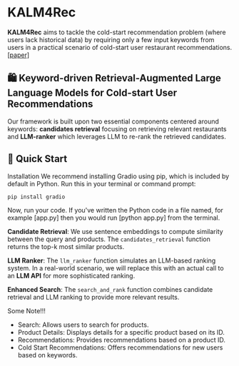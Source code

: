 
# KALM4Rec

**KALM4Rec** aims to tackle  the cold-start recommendation problem (where users lack historical data) by requiring only a few input keywords from users in a practical scenario of cold-start user restaurant recommendations. [[paper]](https://arxiv.org/pdf/2405.19612) 

## 🛍️ Keyword-driven Retrieval-Augmented Large Language Models for Cold-start User Recommendations

 Our framework is built upon two essential components centered around keywords: **candidates retrieval** focusing on retrieving relevant restaurants and **LLM-ranker** which leverages LLM to re-rank the retrieved candidates.
 
 ## 🚀 Quick Start
 Installation
    We recommend installing Gradio using pip, which is included by default in Python. Run this in your terminal or command prompt:
   
   ```bash
   pip install gradio
   ```
Now, run your code. If you've written the Python code in a file named, for example [app.py] then you would run [python app.py] from the terminal.

**Candidate Retrieval**: We use sentence embeddings to compute similarity between the query and products. The `candidates_retrieval` function returns the top-k most similar products.

**LLM Ranker**: The `llm_ranker` function simulates an LLM-based ranking system. In a real-world scenario, we will replace this with an actual call to an **LLM API** for more sophisticated ranking.

**Enhanced Search**: The `search_and_rank` function combines candidate retrieval and LLM ranking to provide more relevant results.


Some Note!!!
- Search: Allows users to search for products.
- Product Details: Displays details for a specific product based on its ID.
- Recommendations: Provides recommendations based on a product ID.
- Cold Start Recommendations: Offers recommendations for new users based on keywords.
